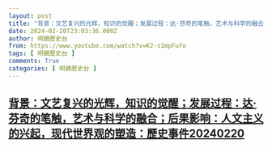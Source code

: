 ```yaml
---
layout: post
title: "背景：文艺复兴的光辉，知识的觉醒；发展过程：达·芬奇的笔触，艺术与科学的融合；后果影响：人文主义的兴起，现代世界观的塑造：歷史事件20240220"
date: 2024-02-20T23:03:36.000Z
author: 明鏡歷史台
from: https://www.youtube.com/watch?v=K2-s1mpFufo
tags: [ 明鏡歷史台 ]
comments: True
categories: [ 明鏡歷史台 ]
---
```

<!--1708470216000-->
[背景：文艺复兴的光辉，知识的觉醒；发展过程：达·芬奇的笔触，艺术与科学的融合；后果影响：人文主义的兴起，现代世界观的塑造：歷史事件20240220](https://www.youtube.com/watch?v=K2-s1mpFufo)
------

<div>

</div>
